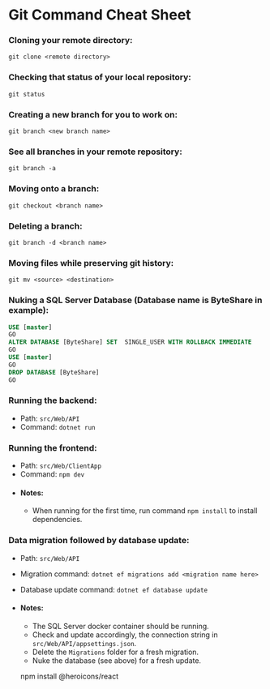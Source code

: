# Git Command Cheat Sheet

### Cloning your remote directory:
```
git clone <remote directory>
```

### Checking that status of your local repository:
```
git status
```

### Creating a new branch for you to work on:
```
git branch <new branch name>
```

### See all branches in your remote repository:
```
git branch -a
```

### Moving onto a branch:
```
git checkout <branch name>
```

### Deleting a branch:
```
git branch -d <branch name>
```

### Moving files while preserving git history:
```
git mv <source> <destination>
```

### Nuking a SQL Server Database (Database name is ByteShare in example):
```sql
USE [master]
GO
ALTER DATABASE [ByteShare] SET  SINGLE_USER WITH ROLLBACK IMMEDIATE
GO
USE [master]
GO
DROP DATABASE [ByteShare]
GO
```

### Running the backend:
- Path: `src/Web/API`
- Command: `dotnet run`

### Running the frontend:
- Path: `src/Web/ClientApp`
- Command: `npm dev`
- #### Notes:
  - When running for the first time, run command `npm install` to install dependencies.

### Data migration followed by database update:
- Path: `src/Web/API`
- Migration command: `dotnet ef migrations add <migration name here>`
- Database update command: `dotnet ef database update`
- #### Notes:
  - The SQL Server docker container should be running.
  - Check and update accordingly, the connection string in `src/Web/API/appsettings.json`.
  - Delete the `Migrations` folder for a fresh migration.
  - Nuke the database (see above) for a fresh update.

  npm install @heroicons/react
